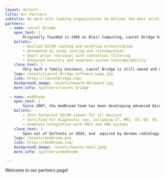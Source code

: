 ```yaml
---
layout: default
title: Our Partners
subtitle: We work with leading organizations to deliver the best solutions.
partners:
  - name: Laurel Bridge
    open_text: |
        Originally founded in 1986 as Blair Computing, Laurel Bridge has four decades of experience in solving complex medical imaging workflow challenges. 
    bullets: 
        - Unified DICOM routing and workflow orchestration
        - Automated AI study routing and reintegration
        - Smart prior retrieval with contextual filtering
        - Advanced security and seamless system interoperability
    close_text: |
        Very much a family business, Laurel Bridge is still owned and operated by the Blair family from their offices in Newark, Delaware.
    logo: /assets/Laurel_Bridge_Software_Logo.jpg
    link: https://laurelbridge.com/
    background_image: /assets/newark-delaware.jpg
    more_info: /partners/laurel_bridge
    
  - name: medDream
    open_text: | 
        Since 2007, the medDream team has been developing advanced Dicom Viewer and Pacs technologies from their base in Kaunas, Lithuania.
    bullets:
        - Zero-footprint DICOM viewer for all devices
        - Certified for diagnostic use, including CT, MRI, CR, DX, US, PET, NM, XA, RF & Mammo.
        - Seamless integration with PACS and VNA systems
    close_text: |
        Spun out of Softneta in 2024, and  aquired by German radiology information systems developer medavis. medDream continues to lead in zero footprint medical imaging viewers.
    logo: /assets/meddream.png
    link: https://meddream.com/
    background_image: /assets/kaunas-main.jpeg
    more_info: /partners/meddream

---
```


Welcome to our partners page!